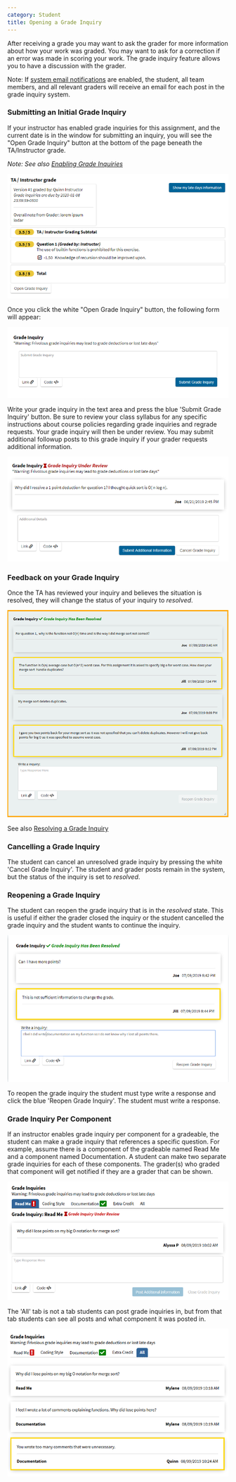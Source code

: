 ```yaml
---
category: Student
title: Opening a Grade Inquiry
---
```



After receiving a grade you may want to ask the grader for more
information about how your work was graded.  You may want to ask for a
correction if an error was made in scoring your work.  The grade
inquiry feature allows you to have a discussion with the grader.

Note: If [system email notifications](/sysadmin/email_configuration)
are enabled, the student, all team members, and all relevant graders
will receive an email for each post in the grade inquiry system.


### Submitting an Initial Grade Inquiry

If your instructor has enabled grade inquiries for this assignment,
and the current date is in the window for submitting an inquiry, you
will see the "Open Grade Inquiry" button at the bottom of the page
beneath the TA/Instructor grade.

_Note: See also [Enabling Grade Inquiries](/instructor/grade_inquiry_instructor)_

![](/images/grade_inquiry/student_submit_grade_inquiry.PNG)

Once you click the white "Open Grade Inquiry" button, the following form will appear:

![](/images/grade_inquiry/grade_inquiry_form.PNG)

Write your grade inquiry in the text area and press the blue 'Submit
Grade Inquiry' button.  Be sure to review your class syllabus for any
specific instructions about course policies regarding grade inquiries
and regrade requests.  Your grade inquiry will then be under review.
You may submit additional followup posts to this grade inquiry if your grader
requests additional information.

![](/images/grade_inquiry/student_pending_grade_inquiry.PNG)


### Feedback on your Grade Inquiry

Once the TA has reviewed your inquiry and believes the situation is
resolved, they will change the status of your inquiry to *resolved*.

![](/images/grade_inquiry/feedback_grade_inquiry.PNG)


See also [Resolving a Grade Inquiry](/grader/grade_inquiry_grader)


### Cancelling a Grade Inquiry

The student can cancel an unresolved grade inquiry by pressing the
white 'Cancel Grade Inquiry'.  The student and grader posts remain in
the system, but the status of the inquiry is set to *resolved*.


### Reopening a Grade Inquiry

The student can reopen the grade inquiry that is in the *resolved*
state. This is useful if either the grader closed the inquiry or the student cancelled the grade inquiry and the student wants to continue the inquiry.

![](/images/grade_inquiry/student_reopen_grade_inquiry.PNG)

To reopen the grade inquiry the student must type write a response and click the blue 'Reopen Grade Inquiry'. The student must write a response.

### Grade Inquiry Per Component

If an instructor enables grade inquiry per component for a gradeable, the student can make a grade inquiry that references a specific question. For example, assume there is a component of the gradeable named Read Me and a component named Documentation. A student can make two separate grade inquiries for each of these components. The grader(s) who graded that component will get notified if they are a grader that can be shown.

![](/images/grade_inquiry/student_grade_inquiry_per_component.PNG)

The 'All' tab is not a tab students can post grade inquiries in, but from that tab students can see all posts and what component it was posted in.

![](/images/grade_inquiry/student_all_tab_grade_inquiry_per_component.PNG) 